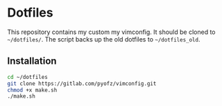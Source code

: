 # Dotfiles #
This repository contains my custom my vimconfig. It should be cloned to `~/dotfiles/`. The script backs up the old dotfiles to `~/dotfiles_old`.

## Installation ##
``` bash
cd ~/dotfiles
git clone https://gitlab.com/pyofz/vimconfig.git 
chmod +x make.sh
./make.sh
```
